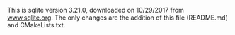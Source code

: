 This is sqlite version 3.21.0, downloaded on 10/29/2017 from www.sqlite.org.
The only changes are the addition of this file (README.md) and CMakeLists.txt.
